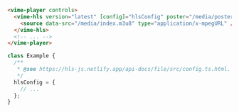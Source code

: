 ```html {2-4} title="example.html"
<vime-player controls>
  <vime-hls version="latest" [config]="hlsConfig" poster="/media/poster.png">
    <source data-src="/media/index.m3u8" type="application/x-mpegURL" />
  </vime-hls>
  <!-- ... -->
</vime-player>
```

```ts title="example.ts"
class Example {
  /**
   * @see https://hls-js.netlify.app/api-docs/file/src/config.ts.html.
   */
  hlsConfig = {
    // ...
  };
}
```
